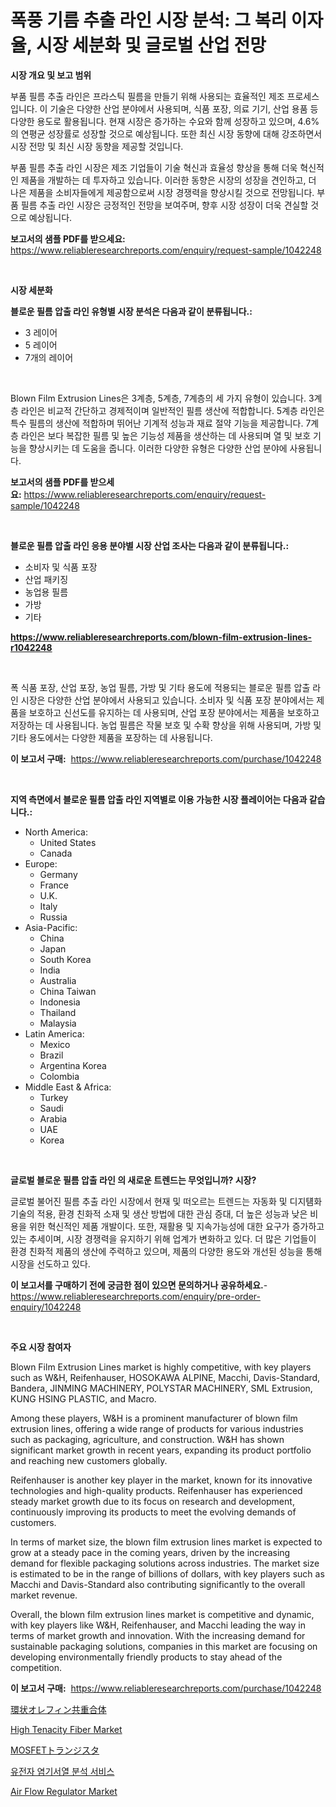 <p><h1>폭풍 기름 추출 라인 시장 분석: 그 복리 이자율, 시장 세분화 및 글로벌 산업 전망</h1></p><p><strong>시장 개요 및 보고 범위</strong></p>
<p><p>부품 필름 추출 라인은 프라스틱 필름을 만들기 위해 사용되는 효율적인 제조 프로세스입니다. 이 기술은 다양한 산업 분야에서 사용되며, 식품 포장, 의료 기기, 산업 용품 등 다양한 용도로 활용됩니다. 현재 시장은 증가하는 수요와 함께 성장하고 있으며, 4.6%의 연평균 성장률로 성장할 것으로 예상됩니다. 또한 최신 시장 동향에 대해 강조하면서 시장 전망 및 최신 시장 동향을 제공할 것입니다.</p><p>부품 필름 추출 라인 시장은 제조 기업들이 기술 혁신과 효율성 향상을 통해 더욱 혁신적인 제품을 개발하는 데 투자하고 있습니다. 이러한 동향은 시장의 성장을 견인하고, 더 나은 제품을 소비자들에게 제공함으로써 시장 경쟁력을 향상시킬 것으로 전망됩니다. 부품 필름 추출 라인 시장은 긍정적인 전망을 보여주며, 향후 시장 성장이 더욱 견실할 것으로 예상됩니다.</p></p>
<p><strong>보고서의 샘플 PDF를 받으세요:</strong> <a href="https://www.reliableresearchreports.com/enquiry/request-sample/1042248">https://www.reliableresearchreports.com/enquiry/request-sample/1042248</a></p>
<p>&nbsp;</p>
<p><strong>시장 세분화</strong></p>
<p><strong>블로운 필름 압출 라인 유형별 시장 분석은 다음과 같이 분류됩니다.:</strong></p>
<p><ul><li>3 레이어</li><li>5 레이어</li><li>7개의 레이어</li></ul></p>
<p>&nbsp;</p>
<p><p>Blown Film Extrusion Lines은 3계층, 5계층, 7계층의 세 가지 유형이 있습니다. 3계층 라인은 비교적 간단하고 경제적이며 일반적인 필름 생산에 적합합니다. 5계층 라인은 특수 필름의 생산에 적합하며 뛰어난 기계적 성능과 재료 절약 기능을 제공합니다. 7계층 라인은 보다 복잡한 필름 및 높은 기능성 제품을 생산하는 데 사용되며 열 및 보호 기능을 향상시키는 데 도움을 줍니다. 이러한 다양한 유형은 다양한 산업 분야에 사용됩니다.</p></p>
<p><strong>보고서의 샘플 PDF를 받으세요:</strong>&nbsp;<a href="https://www.reliableresearchreports.com/enquiry/request-sample/1042248">https://www.reliableresearchreports.com/enquiry/request-sample/1042248</a></p>
<p>&nbsp;</p>
<p><strong> 블로운 필름 압출 라인 응용 분야별 시장 산업 조사는 다음과 같이 분류됩니다.:</strong></p>
<p><ul><li>소비자 및 식품 포장</li><li>산업 패키징</li><li>농업용 필름</li><li>가방</li><li>기타</li></ul></p>
<p><strong><a href="https://www.reliableresearchreports.com/blown-film-extrusion-lines-r1042248">https://www.reliableresearchreports.com/blown-film-extrusion-lines-r1042248</a></strong></p>
<p>&nbsp;</p>
<p><p>폭 식품 포장, 산업 포장, 농업 필름, 가방 및 기타 용도에 적용되는 블로운 필름 압출 라인 시장은 다양한 산업 분야에서 사용되고 있습니다. 소비자 및 식품 포장 분야에서는 제품을 보호하고 신선도를 유지하는 데 사용되며, 산업 포장 분야에서는 제품을 보호하고 저장하는 데 사용됩니다. 농업 필름은 작물 보호 및 수확 향상을 위해 사용되며, 가방 및 기타 용도에서는 다양한 제품을 포장하는 데 사용됩니다.</p></p>
<p><strong>이 보고서 구매:</strong>&nbsp; <a href="https://www.reliableresearchreports.com/purchase/1042248">https://www.reliableresearchreports.com/purchase/1042248</a></p>
<p>&nbsp;</p>
<p><strong>지역 측면에서 블로운 필름 압출 라인 지역별로 이용 가능한 시장 플레이어는 다음과 같습니다.:</strong></p>
<p><ul>
    <li>
        North America:
        <ul>
            <li>United States</li>
            <li>Canada</li>
        </ul>
    </li>
    <li>
        Europe:
        <ul>
            <li>Germany</li>
            <li>France</li>
            <li>U.K.</li>
            <li>Italy</li>
            <li>Russia</li>
        </ul>
    </li>
    <li>
        Asia-Pacific:
        <ul>
            <li>China</li>
            <li>Japan</li>
            <li>South Korea</li>
            <li>India</li>
            <li>Australia</li>
            <li>China Taiwan</li>
            <li>Indonesia</li>
            <li>Thailand</li>
            <li>Malaysia</li>
        </ul>
    </li>
    <li>
        Latin America:
        <ul>
            <li>Mexico</li>
            <li>Brazil</li>
            <li>Argentina Korea</li>
            <li>Colombia</li>
        </ul>
    </li>
    <li>
        Middle East & Africa:
        <ul>
            <li>Turkey</li>
            <li>Saudi</li>
            <li>Arabia</li>
            <li>UAE</li>
            <li>Korea</li>
        </ul>
    </li>
    </ul></p>
<p>&nbsp;</p>
<p><strong>글로벌 블로운 필름 압출 라인 의 새로운 트렌드는 무엇입니까? 시장?</strong></p>
<p><p>글로벌 불어진 필름 추출 라인 시장에서 현재 및 떠오르는 트렌드는 자동화 및 디지턤화 기술의 적용, 환경 친화적 소재 및 생산 방법에 대한 관심 증대, 더 높은 성능과 낮은 비용을 위한 혁신적인 제품 개발이다. 또한, 재활용 및 지속가능성에 대한 요구가 증가하고 있는 추세이며, 시장 경쟁력을 유지하기 위해 업계가 변화하고 있다. 더 많은 기업들이 환경 친화적 제품의 생산에 주력하고 있으며, 제품의 다양한 용도와 개선된 성능을 통해 시장을 선도하고 있다.</p></p>
<p><strong>이 보고서를 구매하기 전에 궁금한 점이 있으면 문의하거나 공유하세요.</strong>- <a href="https://www.reliableresearchreports.com/enquiry/pre-order-enquiry/1042248">https://www.reliableresearchreports.com/enquiry/pre-order-enquiry/1042248</a></p>
<p>&nbsp;</p>
<p><strong>주요 시장 참여자</strong></p>
<p><p>Blown Film Extrusion Lines market is highly competitive, with key players such as W&H, Reifenhauser, HOSOKAWA ALPINE, Macchi, Davis-Standard, Bandera, JINMING MACHINERY, POLYSTAR MACHINERY, SML Extrusion, KUNG HSING PLASTIC, and Macro. </p><p>Among these players, W&H is a prominent manufacturer of blown film extrusion lines, offering a wide range of products for various industries such as packaging, agriculture, and construction. W&H has shown significant market growth in recent years, expanding its product portfolio and reaching new customers globally. </p><p>Reifenhauser is another key player in the market, known for its innovative technologies and high-quality products. Reifenhauser has experienced steady market growth due to its focus on research and development, continuously improving its products to meet the evolving demands of customers.</p><p>In terms of market size, the blown film extrusion lines market is expected to grow at a steady pace in the coming years, driven by the increasing demand for flexible packaging solutions across industries. The market size is estimated to be in the range of billions of dollars, with key players such as Macchi and Davis-Standard also contributing significantly to the overall market revenue.</p><p>Overall, the blown film extrusion lines market is competitive and dynamic, with key players like W&H, Reifenhauser, and Macchi leading the way in terms of market growth and innovation. With the increasing demand for sustainable packaging solutions, companies in this market are focusing on developing environmentally friendly products to stay ahead of the competition.</p></p>
<p><strong>이 보고서 구매:</strong>&nbsp;&nbsp;<a href="https://www.reliableresearchreports.com/purchase/1042248">https://www.reliableresearchreports.com/purchase/1042248</a></p>
<p><p><a href="https://github.com/gfggqjbfys368009/Market-Research-Report-List-1/blob/main/319446731518.md">環状オレフィン共重合体</a></p><p><a href="https://issuu.com/reportprime-2/docs/high-tenacity-fiber-market-size-2030.pptx">High Tenacity Fiber Market</a></p><p><a href="https://github.com/qwpelcjko9242629/Market-Research-Report-List-1/blob/main/507588831517.md">MOSFETトランジスタ</a></p><p><a href="https://medium.com/@anitabeatty2023_43986/%EC%9C%A0%EC%A0%84%EC%9E%90-%EC%84%9C%EC%97%B4-%EB%B6%84%EC%84%9D-%EC%84%9C%EB%B9%84%EC%8A%A4-%EC%8B%9C%EC%9E%A5-%EB%B3%B4%EA%B3%A0%EC%84%9C%EB%8A%94-%EC%9D%B4-%EC%8B%9C%EC%9E%A5%EC%9D%98-%EC%B5%9C%EC%8B%A0-%ED%8A%B8%EB%A0%8C%EB%93%9C%EC%99%80-%EC%84%B1%EC%9E%A5-%EA%B8%B0%ED%9A%8C%EB%A5%BC-%EB%B3%B4%EC%97%AC%EC%A4%8D%EB%8B%88%EB%8B%A4-12f86ce0bbd5">유전자 염기서열 분석 서비스</a></p><p><a href="https://github.com/eeaveuhhh/Market-Research-Report-List-2/blob/main/air-flow-regulator-market.md">Air Flow Regulator Market</a></p></p>